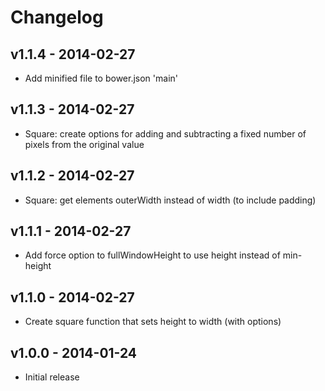 # Changelog

## v1.1.4 - 2014-02-27
- Add minified file to bower.json 'main'

## v1.1.3 - 2014-02-27
- Square: create options for adding and subtracting a fixed number of pixels from the original value

## v1.1.2 - 2014-02-27
- Square: get elements outerWidth instead of width (to include padding)

## v1.1.1 - 2014-02-27
- Add force option to fullWindowHeight to use height instead of min-height

## v1.1.0 - 2014-02-27
- Create square function that sets height to width (with options)

## v1.0.0 - 2014-01-24
- Initial release
